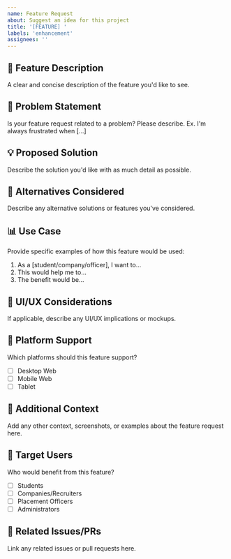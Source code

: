 ```yaml
---
name: Feature Request
about: Suggest an idea for this project
title: '[FEATURE] '
labels: 'enhancement'
assignees: ''
---
```


## 🚀 Feature Description
A clear and concise description of the feature you'd like to see.

## 🤔 Problem Statement
Is your feature request related to a problem? Please describe.
Ex. I'm always frustrated when [...]

## 💡 Proposed Solution
Describe the solution you'd like with as much detail as possible.

## 🔄 Alternatives Considered
Describe any alternative solutions or features you've considered.

## 📊 Use Case
Provide specific examples of how this feature would be used:
1. As a [student/company/officer], I want to...
2. This would help me to...
3. The benefit would be...

## 🎨 UI/UX Considerations
If applicable, describe any UI/UX implications or mockups.

## 📱 Platform Support
Which platforms should this feature support?
- [ ] Desktop Web
- [ ] Mobile Web
- [ ] Tablet

## 🔗 Additional Context
Add any other context, screenshots, or examples about the feature request here.

## 👥 Target Users
Who would benefit from this feature?
- [ ] Students
- [ ] Companies/Recruiters
- [ ] Placement Officers
- [ ] Administrators

## 📎 Related Issues/PRs
Link any related issues or pull requests here.